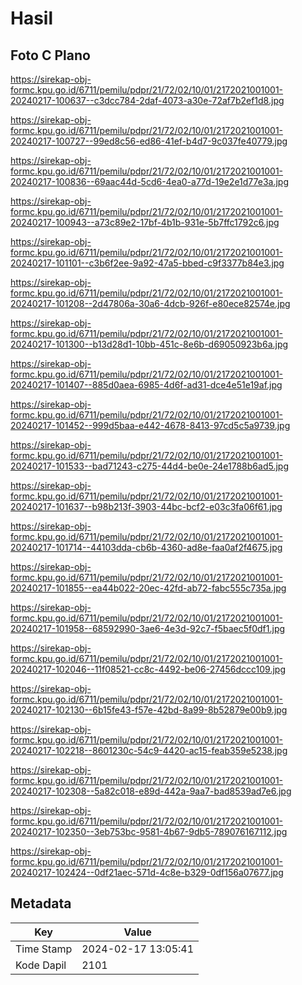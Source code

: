 # Hasil

## Foto C Plano

https://sirekap-obj-formc.kpu.go.id/6711/pemilu/pdpr/21/72/02/10/01/2172021001001-20240217-100637--c3dcc784-2daf-4073-a30e-72af7b2ef1d8.jpg

https://sirekap-obj-formc.kpu.go.id/6711/pemilu/pdpr/21/72/02/10/01/2172021001001-20240217-100727--99ed8c56-ed86-41ef-b4d7-9c037fe40779.jpg

https://sirekap-obj-formc.kpu.go.id/6711/pemilu/pdpr/21/72/02/10/01/2172021001001-20240217-100836--69aac44d-5cd6-4ea0-a77d-19e2e1d77e3a.jpg

https://sirekap-obj-formc.kpu.go.id/6711/pemilu/pdpr/21/72/02/10/01/2172021001001-20240217-100943--a73c89e2-17bf-4b1b-931e-5b7ffc1792c6.jpg

https://sirekap-obj-formc.kpu.go.id/6711/pemilu/pdpr/21/72/02/10/01/2172021001001-20240217-101101--c3b6f2ee-9a92-47a5-bbed-c9f3377b84e3.jpg

https://sirekap-obj-formc.kpu.go.id/6711/pemilu/pdpr/21/72/02/10/01/2172021001001-20240217-101208--2d47806a-30a6-4dcb-926f-e80ece82574e.jpg

https://sirekap-obj-formc.kpu.go.id/6711/pemilu/pdpr/21/72/02/10/01/2172021001001-20240217-101300--b13d28d1-10bb-451c-8e6b-d69050923b6a.jpg

https://sirekap-obj-formc.kpu.go.id/6711/pemilu/pdpr/21/72/02/10/01/2172021001001-20240217-101407--885d0aea-6985-4d6f-ad31-dce4e51e19af.jpg

https://sirekap-obj-formc.kpu.go.id/6711/pemilu/pdpr/21/72/02/10/01/2172021001001-20240217-101452--999d5baa-e442-4678-8413-97cd5c5a9739.jpg

https://sirekap-obj-formc.kpu.go.id/6711/pemilu/pdpr/21/72/02/10/01/2172021001001-20240217-101533--bad71243-c275-44d4-be0e-24e1788b6ad5.jpg

https://sirekap-obj-formc.kpu.go.id/6711/pemilu/pdpr/21/72/02/10/01/2172021001001-20240217-101637--b98b213f-3903-44bc-bcf2-e03c3fa06f61.jpg

https://sirekap-obj-formc.kpu.go.id/6711/pemilu/pdpr/21/72/02/10/01/2172021001001-20240217-101714--44103dda-cb6b-4360-ad8e-faa0af2f4675.jpg

https://sirekap-obj-formc.kpu.go.id/6711/pemilu/pdpr/21/72/02/10/01/2172021001001-20240217-101855--ea44b022-20ec-42fd-ab72-fabc555c735a.jpg

https://sirekap-obj-formc.kpu.go.id/6711/pemilu/pdpr/21/72/02/10/01/2172021001001-20240217-101958--68592990-3ae6-4e3d-92c7-f5baec5f0df1.jpg

https://sirekap-obj-formc.kpu.go.id/6711/pemilu/pdpr/21/72/02/10/01/2172021001001-20240217-102046--11f08521-cc8c-4492-be06-27456dccc109.jpg

https://sirekap-obj-formc.kpu.go.id/6711/pemilu/pdpr/21/72/02/10/01/2172021001001-20240217-102130--6b15fe43-f57e-42bd-8a99-8b52879e00b9.jpg

https://sirekap-obj-formc.kpu.go.id/6711/pemilu/pdpr/21/72/02/10/01/2172021001001-20240217-102218--8601230c-54c9-4420-ac15-feab359e5238.jpg

https://sirekap-obj-formc.kpu.go.id/6711/pemilu/pdpr/21/72/02/10/01/2172021001001-20240217-102308--5a82c018-e89d-442a-9aa7-bad8539ad7e6.jpg

https://sirekap-obj-formc.kpu.go.id/6711/pemilu/pdpr/21/72/02/10/01/2172021001001-20240217-102350--3eb753bc-9581-4b67-9db5-789076167112.jpg

https://sirekap-obj-formc.kpu.go.id/6711/pemilu/pdpr/21/72/02/10/01/2172021001001-20240217-102424--0df21aec-571d-4c8e-b329-0df156a07677.jpg


## Metadata

| Key        | Value               |
| ---------- | ------------------- |
| Time Stamp | 2024-02-17 13:05:41 |
| Kode Dapil | 2101                |



